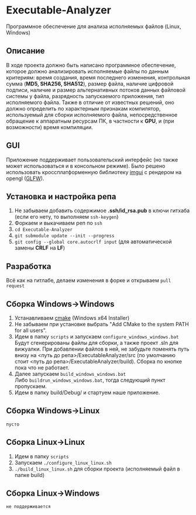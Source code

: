 # Executable-Analyzer

Программное обеспечение для анализа исполняемых файлов (Linux, Windows)

## Описание
В ходе проекта должно быть написано программное обеспечение, которое должно анализировать исполняемые файлы по данным критериям: время создания, время последнего изменения, контрольная сумма (**MD5, SHA256, SHA512**), размер файла, наличие цифровой подписи, наличие и размер альтернативных потоков данных файловой системы у файла, разрядность запускаемого приложения, тип исполняемого файла. Также в отличие от известных решений, оно должно определить по характерным признакам компилятор, используемый для сборки исполняемого файла, непосредственное обращение к аппаратным ресурсам ПК, в частности к **GPU**, и (при возможности) время компиляции.

## GUI

Приложение поддерживает пользовательский интерфейс (но также может использоваться и в консольном режиме).
Было решено использовать кроссплатформенную библиотеку [imgui](https://github.com/ocornut/imgui) с рендером на opengl ([GLFW](https://github.com/glfw/glfw)).

## Установка и настройка репа
1. Не забываем добавить содержимое **.ssh/id_rsa.pub** в ключи гитхаба (если его нету, то выполняем ```ssh-keygen```)
2. Форкаем и выкачиваем реп по ```ssh```
3. ```cd Executable-Analyzer```
4. ```git submodule update --init --progress```
5. ```git config --global core.autocrlf input``` (для автоматической замены **CRLF** на **LF**)

## Разработка
Всё как на гитлабе, делаем изменения в форке и открываем ```pull request```

## Сборка Windows->Windows

1. Устанавливаем [cmake](https://cmake.org/download/) (Windows x64 Installer)
2. Не забываем при установке выбрать "Add CMake to the system PATH for all users".
3. Идем в папку ```scripts``` и запускаем ```configure_windows_windows.bat```  
Будут сгенерированы файлы для сборки, а также проект .sln для вижуалки. При добавлении файлов в ней, не забудьте поменять путь внизу на <путь до репа>/ExecutableAnalyzer/src (по умолчанию стоит <путь до репа>/ExecutableAnalyzer/build).
Сборка по кнопке пока что не работает.
4. Далее запускаем ```build_windows_windows.bat```  
Либо ```buildrun_windows_windows.bat```, тогда следующий пункт пропускаем.
5. Идем в папку build/Debug/ и стартуем наше приложение.

## Сборка Windows->Linux

```пусто```

## Сборка Linux->Linux

1. Идем в папку ```scripts```
2. Запускаем ```./configure_linux_linux.sh```
3. ```./build_linux_linux.sh``` для сборки проекта (исполняемый файл в папке build)

## Сборка Linux->Windows

```не поддерживается```
